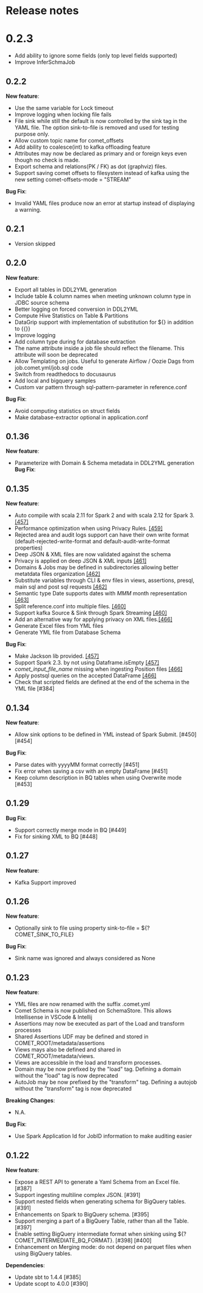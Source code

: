 # Release notes

# 0.2.3
- Add ability to ignore some fields (only top level fields supported)
- Improve InferSchmaJob

## 0.2.2
__New feature__:
- Use the same variable for Lock timeout
- Improve logging when locking file fails
- File sink while still the default is now controlled by the sink tag in the YAML file. The option sink-to-file is removed and used for testing purpose only.
- Allow custom topic name for comet_offsets
- Add ability to coalesce(int) to kafka offloading feature
- Attributes may now be declared as primary and or foreign keys even though no check is made.  
- Export schema and  relations(PK / FK) as dot (graphviz) files.
- Support saving comet offsets to filesystem instead of kafka using the new setting comet-offsets-mode = "STREAM"

__Bug Fix__:
- Invalid YAML files produce now an error at startup instead of displaying a warning.

## 0.2.1
- Version skipped

## 0.2.0
__New feature__:
- Export all tables in DDL2YML generation
- Include table & column names when meeting unknown column type in JDBC source schema
- Better logging on forced conversion in DDL2YML
- Compute Hive Statistics on Table & Partitions
- DataGrip support with implementation of substitution for ${} in addition to {{}}
- Improve logging
- Add column type during for database extraction
- The name attribute inside a job file should reflect the filename. This attribute will soon be deprecated
- Allow Templating on jobs. Useful to generate Airflow / Oozie Dags from job.comet.yml/job.sql code
- Switch from readthedocs to docusaurus
- Add local and bigquery samples
- Custom var pattern through sql-pattern-parameter in reference.conf

__Bug Fix__:
- Avoid computing statistics on struct fields
- Make database-extractor optional in application.conf


## 0.1.36
__New feature__:
- Parameterize with Domain & Schema metadata in DDL2YML generation 
__Bug Fix__:

## 0.1.35
__New feature__:
- Auto compile with scala 2.11 for Spark 2 and with scala 2.12 for Spark 3. [[457]](https://github.com/ebiznext/comet-data-pipeline/pull/457)
- Performance optimization when using Privacy Rules. [[459]](https://github.com/ebiznext/comet-data-pipeline/pull/459)
- Rejected area and audit logs support can have their own write format (default-rejected-write-format and default-audit-write-format properties)
- Deep JSON & XML files are now validated against the schema
- Privacy is applied on deep JSON & XML inputs [[461]](https://github.com/ebiznext/comet-data-pipeline/pull/461)
- Domains & Jobs may be defined in subdirectories allowing better metatdata files organization [[462]](https://github.com/ebiznext/comet-data-pipeline/pull/462)
- Substitute variables through CLI & env files in views, assertions, presql, main sql and post sql requests [[462]](https://github.com/ebiznext/comet-data-pipeline/pull/462)
- Semantic type Date supports dates with _MMM_ month representation [[463]](https://github.com/ebiznext/comet-data-pipeline/pull/463)
- Split reference.conf into multiple files. [[460]](https://github.com/ebiznext/comet-data-pipeline/pull/460)
- Support kafka Source & Sink through Spark Streaming [[460]](https://github.com/ebiznext/comet-data-pipeline/pull/460)
- Add an alternative way for applying privacy on XML files.[[466]](https://github.com/ebiznext/comet-data-pipeline/pull/466)
- Generate Excel files from YML files
- Generate YML file from Database Schema

__Bug Fix__:
- Make Jackson lib provided. [[457]](https://github.com/ebiznext/comet-data-pipeline/pull/457)
- Support Spark 2.3. by not using Dataframe.isEmpty [[457]](https://github.com/ebiznext/comet-data-pipeline/pull/457)
- _comet_input_file_name_ missing when ingesting Position files [[466]](https://github.com/ebiznext/comet-data-pipeline/pull/466)
- Apply postsql queries on the accepted DataFrame [[466]](https://github.com/ebiznext/comet-data-pipeline/pull/466)
- Check that scripted fields are defined at the end of the schema in the YML file [#384]

## 0.1.34
__New feature__:
- Allow sink options to be defined in YML instead of Spark Submit. [#450] [#454]

__Bug Fix__:
- Parse dates with yyyyMM format correctly [#451]
- Fix error when saving a csv with an empty DataFrame [#451]
- Keep column description in BQ tables when using Overwrite mode [#453]

## 0.1.29
__Bug Fix__:
- Support correctly merge mode in BQ [#449]
- Fix for sinking XML to BQ [#448]

## 0.1.27
__New feature__:
- Kafka Support improved

## 0.1.26
__New feature__:
- Optionally sink to file using property sink-to-file = ${?COMET_SINK_TO_FILE}

__Bug Fix__:
- Sink name was ignored and always considered as None

## 0.1.23
__New feature__:
- YML files are now renamed with the suffix .comet.yml
- Comet Schema is now published on SchemaStore. This allows Intellisense in VSCode & Intellij
- Assertions may now be executed as part of the Load and transform processes
- Shared Assertions UDF may be defined and stored in COMET_ROOT/metadata/assertions
- Views mays also be defined and shared in COMET_ROOT/metadata/views.
- Views are accessible in the load and transform processes.
- Domain may be now prefixed by the "load" tag. Defining a domain without the "load" tag is now deprecated
- AutoJob may be now prefixed by the "transform" tag. Defining a autojob without the "transform" tag is now deprecated

__Breaking Changes__:
- N.A.

__Bug Fix__:
- Use Spark Application Id for JobID information to make auditing easier

## 0.1.22
__New feature__:
- Expose a REST API to generate a Yaml Schema from an Excel file. [#387]
- Support ingesting multiline complex JSON. [#391]
- Support nested fields when generating schema for BigQuery tables. [#391]
- Enhancements on Spark to BigQuery schema. [#395]
- Support merging a part of a BigQuery Table, rather than all the Table. [#397]
- Enable setting BigQuery intermediate format when sinking using ${?COMET_INTERMEDIATE_BQ_FORMAT}. [#398] [#400]
- Enhancement on Merging mode: do not depend on parquet files when using BigQuery tables.

__Dependencies__:
- Update sbt to 1.4.4 [#385]
- Update scopt to 4.0.0 [#390]
